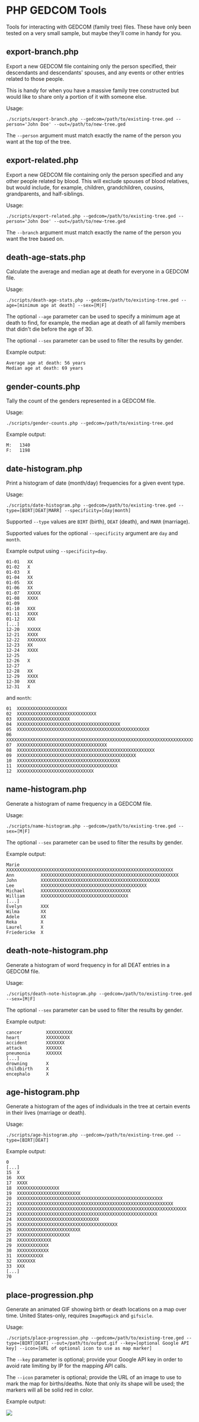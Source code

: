 PHP GEDCOM Tools
================

Tools for interacting with GEDCOM (family tree) files. These have only been tested on a very small sample, but maybe they'll come in handy for you.

export-branch.php
-----------------
Export a new GEDCOM file containing only the person specified, their descendants and descendants' spouses, and any events or other entries related to those people.

This is handy for when you have a massive family tree constructed but would like to share only a portion of it with someone else.

Usage:

`./scripts/export-branch.php --gedcom=/path/to/existing-tree.ged --person='John Doe' --out=/path/to/new-tree.ged`

The `--person` argument must match exactly the name of the person you want at the top of the tree.

export-related.php
------------------
Export a new GEDCOM file containing only the person specified and any other people related by blood. This will exclude spouses of blood relatives, but would include, for example, children, grandchildren, cousins, grandparents, and half-siblings.

Usage:

`./scripts/export-related.php --gedcom=/path/to/existing-tree.ged --person='John Doe' --out=/path/to/new-tree.ged`

The `--branch` argument must match exactly the name of the person you want the tree based on.

death-age-stats.php
-------------------
Calculate the average and median age at death for everyone in a GEDCOM file.

Usage:

`./scripts/death-age-stats.php --gedcom=/path/to/existing-tree.ged --age=[minimum age at death] --sex=[M|F]`

The optional `--age` parameter can be used to specify a minimum age at death to find, for example, the median age at death of all family members that didn't die before the age of 30.

The optional `--sex` parameter can be used to filter the results by gender.

Example output:

```
Average age at death: 56 years
Median age at death: 69 years
```

gender-counts.php
-----------------
Tally the count of the genders represented in a GEDCOM file.

Usage: 

`./scripts/gender-counts.php --gedcom=/path/to/existing-tree.ged`

Example output:

```
M:   1340
F:   1198
```

date-histogram.php
------------------
Print a histogram of date (month/day) frequencies for a given event type.

Usage: 

`./scripts/date-histogram.php --gedcom=/path/to/existing-tree.ged --type=[BIRT|DEAT|MARR] --specificity=[day|month]`

Supported `--type` values are `BIRT` (birth), `DEAT` (death), and `MARR` (marriage).

Supported values for the optional `--specificity` argument are `day` and `month`.

Example output using `--specificity=day`.

```
01-01   XX
01-02   X
01-03   X
01-04   XX
01-05   XX
01-06   XX
01-07   XXXXX
01-08   XXXX
01-09   
01-10   XXX
01-11   XXXX
01-12   XXX
[...]
12-20   XXXXX
12-21   XXXX
12-22   XXXXXXX
12-23   XX
12-24   XXXX
12-25   
12-26   X
12-27   
12-28   XX
12-29   XXXX
12-30   XXX
12-31   X
```

and `month`:

```
01	XXXXXXXXXXXXXXXXXXX
02	XXXXXXXXXXXXXXXXXXXXXXXXXXXXXX
03	XXXXXXXXXXXXXXXXXXXX
04	XXXXXXXXXXXXXXXXXXXXXXXXXXXXXXXXXXXXXXX
05	XXXXXXXXXXXXXXXXXXXXXXXXXXXXXXXXXXXXXXXXXXXXXXXXXX
06	XXXXXXXXXXXXXXXXXXXXXXXXXXXXXXXXXXXXXXXXXXXXXXXXXXXXXXXXXXXXXXXXXXXXXXXXXXXXXXXXXXXXXXX
07	XXXXXXXXXXXXXXXXXXXXXXXXXXXXXXXXXX
08	XXXXXXXXXXXXXXXXXXXXXXXXXXXXXXXXXXXXXXXXXXXXXXXXXXXX
09	XXXXXXXXXXXXXXXXXXXXXXXXXXXXXXXXXXXXXXXXXXXXX
10	XXXXXXXXXXXXXXXXXXXXXXXXXXXXXXXXXXXXXXX
11	XXXXXXXXXXXXXXXXXXXXXXXXXXXXXXXXXXXXXX
12	XXXXXXXXXXXXXXXXXXXXXXXXXXXXX
```

name-histogram.php
------------------
Generate a histogram of name frequency in a GEDCOM file.

Usage:

`./scripts/name-histogram.php --gedcom=/path/to/existing-tree.ged --sex=[M|F]`

The optional `--sex` parameter can be used to filter the results by gender.

Example output:

```
Marie        XXXXXXXXXXXXXXXXXXXXXXXXXXXXXXXXXXXXXXXXXXXXXXXXXXXXXXXXXXXXXXX
Ann          XXXXXXXXXXXXXXXXXXXXXXXXXXXXXXXXXXXXXXXXXXXXXXXXXXXX
John         XXXXXXXXXXXXXXXXXXXXXXXXXXXXXXXXXXXXXXXXXXXXX
Lee          XXXXXXXXXXXXXXXXXXXXXXXXXXXXXXXXXXXXXXXX
Michael      XXXXXXXXXXXXXXXXXXXXXXXXXXXXXXXXXX
William      XXXXXXXXXXXXXXXXXXXXXXXXXXXXXXXXX
[...]
Evelyn       XXX
Wilma        XX
Adele        XX
Reka         X
Laurel       X
Friedericke  X
```

death-note-histogram.php
------------------------
Generate a histogram of word frequency in for all DEAT entries in a GEDCOM file.

Usage:

`./scripts/death-note-histogram.php --gedcom=/path/to/existing-tree.ged --sex=[M|F]`

The optional `--sex` parameter can be used to filter the results by gender.

Example output:

```
cancer         XXXXXXXXXX
heart          XXXXXXXXX
accident       XXXXXXX
attack         XXXXXX
pneumonia      XXXXXX
[...]
drowning       X
childbirth     X
encephalo      X
```

age-histogram.php
-----------------
Generate a histogram of the ages of individuals in the tree at certain events in their lives (marriage or death).

Usage:

`./scripts/age-histogram.php --gedcom=/path/to/existing-tree.ged --type=[BIRT|DEAT]`

Example output:

```
0	
[...]
15	X
16	XXX
17	XXXX
18	XXXXXXXXXXXXXXXX
19	XXXXXXXXXXXXXXXXXXXXXXXX
20	XXXXXXXXXXXXXXXXXXXXXXXXXXXXXXXXXXXXXXXXXXXXXXXXXXXXXXX
21	XXXXXXXXXXXXXXXXXXXXXXXXXXXXXXXXXXXXXXXXXXXXXXXXXXXXXXXXXXX
22	XXXXXXXXXXXXXXXXXXXXXXXXXXXXXXXXXXXXXXXXXXXXXXXXXXXXXXXXXXXXXXXX
23	XXXXXXXXXXXXXXXXXXXXXXXXXXXXXXXXXXXXXXXXXXXXXXXXXXXXX
24	XXXXXXXXXXXXXXXXXXXXXXXXXXXXXXX
25	XXXXXXXXXXXXXXXXXXXXXXXXXXXXXXXXXXXXXX
26	XXXXXXXXXXXXXXXXXXXXXXXX
27	XXXXXXXXXXXXXXXXXXXX
28	XXXXXXXXXXXXX
29	XXXXXXXXXXXX
30	XXXXXXXXXXXX
31	XXXXXXXXXX
32	XXXXXXX
33	XXX
[...]
70	
```

place-progression.php
---------------------
Generate an animated GIF showing birth or death locations on a map over time. United States-only, requires `ImageMagick` and `gifsicle`.

Usage:

`./scripts/place-progression.php --gedcom=/path/to/existing-tree.ged --type=[BIRT|DEAT] --out=/path/to/output.gif --key=[optional Google API key] --icon=[URL of optional icon to use as map marker]`

The `--key` parameter is optional; provide your Google API key in order to avoid rate limiting by IP for the mapping API calls.

The `--icon` parameter is optional; provide the URL of an image to use to mark the map for births/deaths. Note that only its shape will be used; the markers will all be solid red in color.

Example output:

![](assets/birth-places.gif)